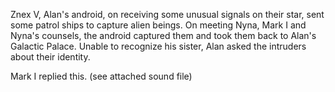 Znex V, Alan's android, on receiving some unusual signals on their star, sent some patrol ships to capture alien beings.
On meeting Nyna, Mark I and Nyna's counsels, the android captured them and took them back to Alan's Galactic Palace.
Unable to recognize his sister, Alan asked the intruders about their identity.

Mark I replied this. (see attached sound file)
